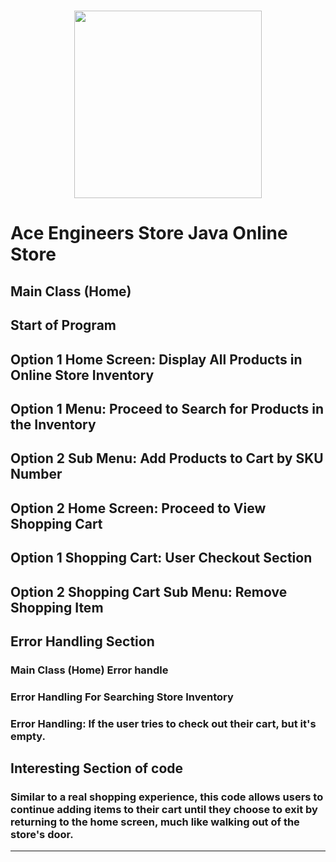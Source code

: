 
<div align="center">
  <h1> <img src = "https://github.com/1uckyswish/Ace-Engineers-Store/assets/107442415/cc664be7-dd72-4761-a7e0-abb629ad20e1" width = 300px height='300px'> </h1>
</div>

# Ace Engineers Store Java Online Store 


<!--HEADER-->

## Main Class (Home)

<!--TEXT-->

<!--IMAGE SCREENSHOT-->


## Start of Program

<!--TEXT-->

<!--IMAGE SCREENSHOT-->

## Option 1 Home Screen: Display All Products in Online Store Inventory

<!--TEXT-->

<!--IMAGE SCREENSHOT-->

## Option 1 Menu: Proceed to Search for Products in the Inventory

<!--TEXT-->

<!--IMAGE SCREENSHOT-->

## Option 2 Sub Menu: Add Products to Cart by SKU Number

<!--TEXT-->

<!--IMAGE SCREENSHOT-->


## Option 2 Home Screen: Proceed to View Shopping Cart

<!--TEXT-->

<!--IMAGE SCREENSHOT-->

## Option 1 Shopping Cart: User Checkout Section

<!--TEXT-->

<!--IMAGE SCREENSHOT-->

## Option 2 Shopping Cart Sub Menu: Remove Shopping Item

<!--TEXT-->

<!--IMAGE SCREENSHOT-->

## Error Handling Section

### Main Class (Home) Error handle

<!--TEXT-->

<!--IMAGE SCREENSHOT-->

### Error Handling For Searching Store Inventory

<!--TEXT-->

<!--IMAGE SCREENSHOT-->

### Error Handling: If the user tries to check out their cart, but it's empty.

<!--TEXT-->

<!--IMAGE SCREENSHOT-->

## Interesting Section of code
### Similar to a real shopping experience, this code allows users to continue adding items to their cart until they choose to exit by returning to the home screen, much like walking out of the store's door.

<!--TEXT-->

<!--IMAGE SCREENSHOT-->

---
